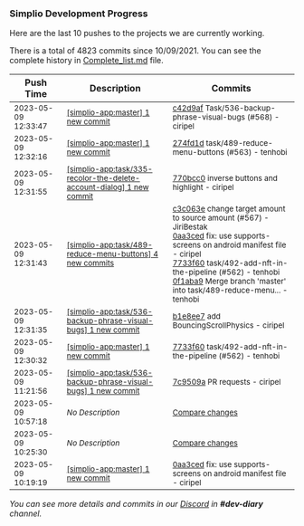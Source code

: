 
### Simplio Development Progress

Here are the last 10 pushes to the projects we are currently working.

There is a total of 4823 commits since 10/09/2021. You can see the complete history in
 [Complete_list.md](Complete_list.md) file.

| Push Time | Description | Commits |
| --- | --- | --- |
| <sub>2023-05-09 12:33:47</sub> | <sub>[[simplio-app:master] 1 new commit](https://github.com/SimplioOfficial/simplio-app/commit/c42d9af7608ce126c911f85397094a0a75ced283)</sub> | <sub>[c42d9af](https://github.com/SimplioOfficial/simplio-app/commit/c42d9af7608ce126c911f85397094a0a75ced283) Task/536-backup-phrase-visual-bugs (#568) - ciripel</sub> |
| <sub>2023-05-09 12:32:16</sub> | <sub>[[simplio-app:master] 1 new commit](https://github.com/SimplioOfficial/simplio-app/commit/274fd1d0013eebacaab75a219b528850c8ba3d06)</sub> | <sub>[274fd1d](https://github.com/SimplioOfficial/simplio-app/commit/274fd1d0013eebacaab75a219b528850c8ba3d06) task/489-reduce-menu-buttons (#563) - tenhobi</sub> |
| <sub>2023-05-09 12:31:55</sub> | <sub>[[simplio-app:task/335\-recolor\-the\-delete\-account\-dialog] 1 new commit](https://github.com/SimplioOfficial/simplio-app/commit/770bcc001527b6b2122e2d32f77e6bc4a4b0469b)</sub> | <sub>[770bcc0](https://github.com/SimplioOfficial/simplio-app/commit/770bcc001527b6b2122e2d32f77e6bc4a4b0469b) inverse buttons and highlight - ciripel</sub> |
| <sub>2023-05-09 12:31:43</sub> | <sub>[[simplio-app:task/489\-reduce\-menu\-buttons] 4 new commits](https://github.com/SimplioOfficial/simplio-app/compare/18a6384f49ed...0f1aba939762)</sub> | <sub>[c3c063e](https://github.com/SimplioOfficial/simplio-app/commit/c3c063e23212b7ff0d658de21e2200565e876947) change target amount to source amount (#567) - JiriBestak<br>[0aa3ced](https://github.com/SimplioOfficial/simplio-app/commit/0aa3ceda85183b37c992992b8d9e296789b08ccf) fix: use supports-screens on android manifest file - ciripel<br>[7733f60](https://github.com/SimplioOfficial/simplio-app/commit/7733f60c575004bcb7fac0d89c018194085c85f4) task/492-add-nft-in-the-pipeline (#562) - tenhobi<br>[0f1aba9](https://github.com/SimplioOfficial/simplio-app/commit/0f1aba939762110cf735f8293ca202bae586cb16) Merge branch 'master' into task/489-reduce-menu... - tenhobi</sub> |
| <sub>2023-05-09 12:31:35</sub> | <sub>[[simplio-app:task/536\-backup\-phrase\-visual\-bugs] 1 new commit](https://github.com/SimplioOfficial/simplio-app/commit/b1e8ee7d765aa15cec991a3d81fa2fc137afedeb)</sub> | <sub>[b1e8ee7](https://github.com/SimplioOfficial/simplio-app/commit/b1e8ee7d765aa15cec991a3d81fa2fc137afedeb) add BouncingScrollPhysics - ciripel</sub> |
| <sub>2023-05-09 12:30:32</sub> | <sub>[[simplio-app:master] 1 new commit](https://github.com/SimplioOfficial/simplio-app/commit/7733f60c575004bcb7fac0d89c018194085c85f4)</sub> | <sub>[7733f60](https://github.com/SimplioOfficial/simplio-app/commit/7733f60c575004bcb7fac0d89c018194085c85f4) task/492-add-nft-in-the-pipeline (#562) - tenhobi</sub> |
| <sub>2023-05-09 11:21:56</sub> | <sub>[[simplio-app:task/536\-backup\-phrase\-visual\-bugs] 1 new commit](https://github.com/SimplioOfficial/simplio-app/commit/7c9509a5393340fdd46ca87216668e1423069b12)</sub> | <sub>[7c9509a](https://github.com/SimplioOfficial/simplio-app/commit/7c9509a5393340fdd46ca87216668e1423069b12) PR requests - ciripel</sub> |
| <sub>2023-05-09 10:57:18</sub> | <sub>_No Description_</sub> | <sub>[Compare changes](https://github.com/SimplioOfficial/simplio-app/compare/3cee87c33723...5950f5c73e0e)</sub> |
| <sub>2023-05-09 10:25:30</sub> | <sub>_No Description_</sub> | <sub>[Compare changes](https://github.com/SimplioOfficial/simplio-app/compare/0ec9889ad5fc...995c0602389f)</sub> |
| <sub>2023-05-09 10:19:19</sub> | <sub>[[simplio-app:master] 1 new commit](https://github.com/SimplioOfficial/simplio-app/commit/0aa3ceda85183b37c992992b8d9e296789b08ccf)</sub> | <sub>[0aa3ced](https://github.com/SimplioOfficial/simplio-app/commit/0aa3ceda85183b37c992992b8d9e296789b08ccf) fix: use supports-screens on android manifest file - ciripel</sub> |

_You can see more details and commits in our [Discord](https://discord.gg/aKhjuwZmdP) in **#dev-diary** channel._
